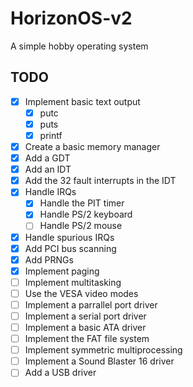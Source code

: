 # HorizonOS-v2
A simple hobby operating system

## TODO
- [x] Implement basic text output
    - [x] putc
    - [x] puts
    - [x] printf
- [x] Create a basic memory manager
- [x] Add a GDT
- [x] Add an IDT
- [x] Add the 32 fault interrupts in the IDT
- [x] Handle IRQs
    - [x] Handle the PIT timer
    - [x] Handle PS/2 keyboard
    - [ ] Handle PS/2 mouse
- [x] Handle spurious IRQs
- [x] Add PCI bus scanning
- [x] Add PRNGs
- [x] Implement paging
- [ ] Implement multitasking
- [ ] Use the VESA video modes
- [ ] Implement a parrallel port driver
- [ ] Implement a serial port driver
- [ ] Implement a basic ATA driver
- [ ] Implement the FAT file system
- [ ] Implement symmetric multiprocessing
- [ ] Implement a Sound Blaster 16 driver
- [ ] Add a USB driver